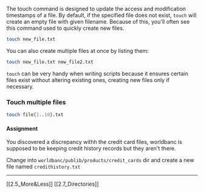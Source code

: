 The touch command is designed to update the access and modification timestamps of a file.
By default, if the specified file does not exist, ```touch``` will create an empty file with given  filename.
Because of this, you'll often see this command used to quickly create new files.

``` bash
touch new_file.txt
```

You can also create multiple files at once by  listing them:

``` bash
touch new_file.txt new_file2.txt
```

```touch``` can be very handy when writing scripts because it ensures certain files exist without altering existing ones, creating new files only if necessary.

### Touch multiple files

```bash
touch file{1..10}.txt
```

#### Assignment
You discovered a discrepancy withh the credit card files, worldbanc is supposed to be keeping credit history records but they aren't there.

Change into ```worldbanc/publib/products/credit_cards``` dir and create a new file named ```credithistory.txt```

---
[[2.5_More&Less]]
[[2.7_Directories]]